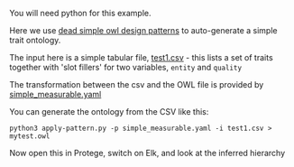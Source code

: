 You will need python for this example.

Here we use [dead simple owl design patterns](https://github.com/dosumis/dead_simple_owl_design_patterns) to auto-generate a simple trait ontology.

The input here is a simple tabular file, [test1.csv](test1.csv) - this lists a set of traits together with 'slot fillers' for two variables, `entity` and `quality`

The transformation between the csv and the OWL file is provided by [simple_measurable.yaml](simple_measurable.yaml)

You can generate the ontology from the CSV like this:

    python3 apply-pattern.py -p simple_measurable.yaml -i test1.csv > mytest.owl

Now open this in Protege, switch on Elk, and look at the inferred hierarchy

